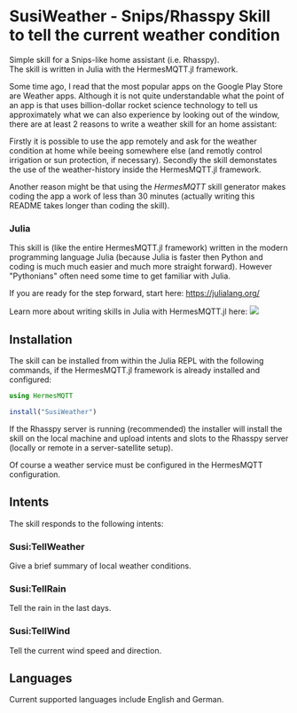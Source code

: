 
# SusiWeather - Snips/Rhasspy Skill to tell the current weather condition

Simple skill for a
Snips-like home assistant (i.e. Rhasspy).     
The skill is written in Julia with the HermesMQTT.jl framework.

Some time ago, I read that the most popular apps on the Google Play Store 
are Weather apps. 
Although it is not quite understandable what the point of an app is 
that uses billion-dollar rocket science technology to tell us approximately 
what we can also experience by looking 
out of the window, there are at least 2 reasons to write a weather skill for 
an home assistant:

Firstly it is possible to use the app remotely and ask for the weather
condition at home while beeing somewhere else (and remotly control 
irrigation or sun protection, if necessary).
Secondly the skill demonstates the use of the weather-history inside
the HermesMQTT.jl framework.

Another reason might be that using the *HermesMQTT* skill generator
makes coding the app a work of less than 30 minutes (actually writing this README
takes longer than coding the skill).

### Julia

This skill is (like the entire HermesMQTT.jl framework) written in the
modern programming language Julia (because Julia is faster
then Python and coding is much much easier and much more straight forward).
However "Pythonians" often need some time to get familiar with Julia.

If you are ready for the step forward, start here: https://julialang.org/

Learn more about writing skills in Julia with HermesMQTT.jl here: 
 [![](https://img.shields.io/badge/docs-latest-blue.svg)](https://andreasdominik.github.io/HermesMQTT.jl/dev)



## Installation

The skill can be installed from within the Julia REPL with the following
commands, if the HermesMQTT.jl framework is already installed 
and configured:

```julia
using HermesMQTT

install("SusiWeather")
```

If the Rhasspy server is running (recommended) the installer will
install the skill on the local machine and upload intents and slots
to the Rhasspy server (locally or remote in a server-satellite setup).

Of course a weather service must be configured in the HermesMQTT configuration.


## Intents

The skill responds to the following intents:

### Susi:TellWeather
Give a brief summary of local weather conditions.


### Susi:TellRain
Tell the rain in the last days.


### Susi:TellWind
Tell the current wind speed and direction.



## Languages

Current supported languages include English and German.

